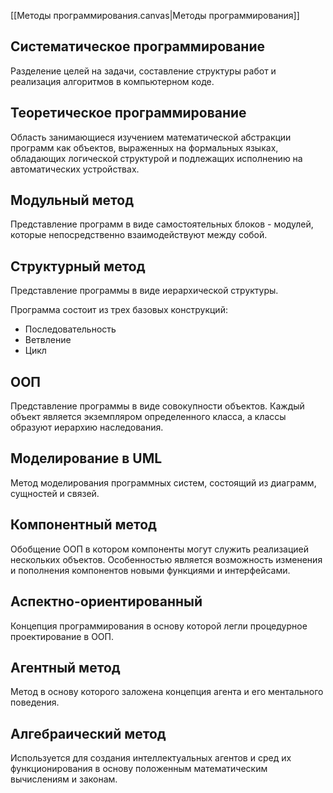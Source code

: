 
[[Методы программирования.canvas|Методы программирования]]

## Систематическое программирование

Разделение целей на задачи, составление структуры работ и реализация алгоритмов в компьютерном коде.

## Теоретическое программирование

Область занимающиеся изучением математической абстракции программ как объектов, выраженных на формальных языках, обладающих логической структурой и подлежащих исполнению на автоматических устройствах.

## Модульный метод

Представление программ в виде самостоятельных блоков - модулей, которые непосредственно взаимодействуют между собой.

## Структурный метод

Представление программы в виде иерархической структуры. 

Программа состоит из трех базовых конструкций:
- Последовательность
- Ветвление
- Цикл

## ООП

Представление программы в виде совокупности объектов. Каждый объект является экземпляром определенного класса, а классы образуют иерархию наследования.

## Моделирование в UML

Метод моделирования программных систем, состоящий из диаграмм, сущностей и связей.

## Компонентный метод

Обобщение ООП в котором компоненты могут служить реализацией нескольких объектов. Особенностью является возможность изменения и пополнения компонентов новыми функциями и интерфейсами.

## Аспектно-ориентированный

Концепция программирования в основу которой легли процедурное проектирование в ООП.

## Агентный метод

Метод в основу которого заложена концепция агента и его ментального поведения.

## Алгебраический метод

Используется для создания интеллектуальных агентов и сред их функционирования в основу положенным математическим вычислениям и законам.